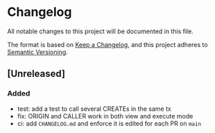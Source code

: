 # Changelog

All notable changes to this project will be documented in this file.

The format is based on [Keep a Changelog](https://keepachangelog.com/en/1.0.0/),
and this project adheres to
[Semantic Versioning](https://semver.org/spec/v2.0.0.html).

## [Unreleased]

### Added

- test: add a test to call several CREATEs in the same tx
- fix: ORIGIN and CALLER work in both view and execute mode
- ci: add `CHANGELOG.md` and enforce it is edited for each PR on `main`
